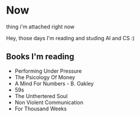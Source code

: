 # Now
thing i'm attached right now


Hey, those days I'm reading and studing AI and CS :)


## Books I'm reading

- Performing Under Pressure
- The Psicology Of Money
- A Mind For Numbers - B. Oakley
- 59s
- The Unthertered Soul
- Non Violent Communication
- For Thousand Weeks
